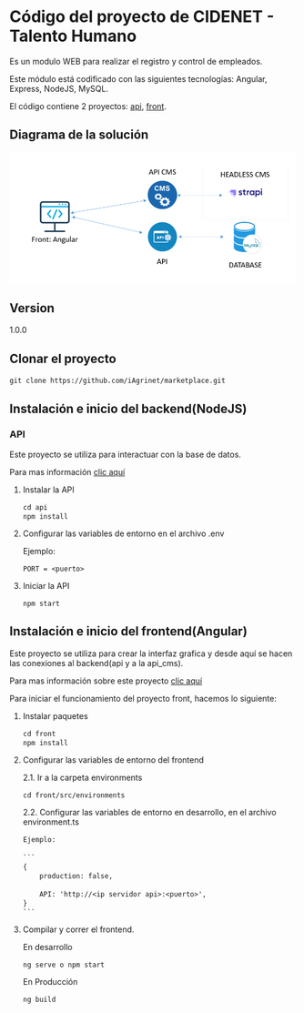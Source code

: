 # Código del proyecto de CIDENET - Talento Humano

Es un modulo WEB para realizar el registro y control de empleados.

Este módulo está codificado con las siguientes tecnologías: Angular, Express, NodeJS, MySQL.

El código contiene 2 proyectos: [api](./api), [front](./front).

## Diagrama de la solución

![image info](./diagrama-principal.png)

## Version

1.0.0

## Clonar el proyecto

```
git clone https://github.com/iAgrinet/marketplace.git
```

## Instalación e inicio del backend(NodeJS)

### API

Este proyecto se utiliza para interactuar con la base de datos.

Para mas información [clic aquí](./api/README.md)

1. Instalar la API

    ```
    cd api
    npm install
    ```

2. Configurar las variables de entorno en el archivo .env

    Ejemplo:

    ```
    PORT = <puerto>
    ```

3. Iniciar la API

    ```
    npm start
    ```


## Instalación e inicio del frontend(Angular)

Este proyecto se utiliza para crear la interfaz grafica y desde aquí se hacen las conexiones al backend(api y a la api_cms).

Para mas información sobre este proyecto [clic aquí](./front/README.md)

Para iniciar el funcionamiento del proyecto front, hacemos lo siguiente:

1.  Instalar paquetes

    ```
    cd front
    npm install
    ```

2.  Configurar las variables de entorno del frontend

    2.1. Ir a la carpeta environments

    ```
    cd front/src/environments
    ```

    2.2. Configurar las variables de entorno en desarrollo, en el archivo environment.ts

        Ejemplo:

        ```
        {
			production: false,

			API: 'http://<ip servidor api>:<puerto>',
        }
        ```

3.  Compilar y correr el frontend.

    En desarrollo

    ```
    ng serve o npm start
    ```

    En Producción

    ```
    ng build
    ```
